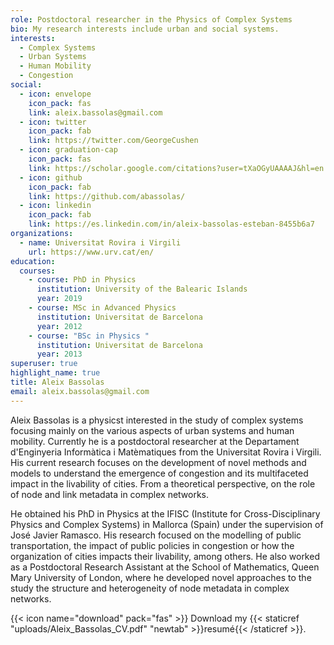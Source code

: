 ```yaml
---
role: Postdoctoral researcher in the Physics of Complex Systems
bio: My research interests include urban and social systems.
interests:
  - Complex Systems
  - Urban Systems
  - Human Mobility
  - Congestion
social:
  - icon: envelope
    icon_pack: fas
    link: aleix.bassolas@gmail.com
  - icon: twitter
    icon_pack: fab
    link: https://twitter.com/GeorgeCushen
  - icon: graduation-cap
    icon_pack: fas
    link: https://scholar.google.com/citations?user=tXaOGyUAAAAJ&hl=en
  - icon: github
    icon_pack: fab
    link: https://github.com/abassolas/
  - icon: linkedin
    icon_pack: fab
    link: https://es.linkedin.com/in/aleix-bassolas-esteban-8455b6a7
organizations:
  - name: Universitat Rovira i Virgili
    url: https://www.urv.cat/en/
education:
  courses:
    - course: PhD in Physics
      institution: University of the Balearic Islands
      year: 2019
    - course: MSc in Advanced Physics
      institution: Universitat de Barcelona
      year: 2012
    - course: "BSc in Physics "
      institution: Universitat de Barcelona
      year: 2013
superuser: true
highlight_name: true
title: Aleix Bassolas
email: aleix.bassolas@gmail.com
---
```

Aleix Bassolas is a physicst interested in the study of complex systems focusing mainly on the various aspects of urban systems and human mobility. Currently he is a postdoctoral researcher at the Departament d'Enginyeria Informàtica i Matèmatiques from the Universitat Rovira i Virgili. His current research focuses on the development of novel methods and models to understand the emergence of congestion and its multifaceted impact in the livability of cities. From a theoretical perspective, on the role of node and link metadata in complex networks.

He obtained his PhD in Physics at the IFISC (Institute for Cross-Disciplinary Physics and Complex Systems) in Mallorca (Spain) under the supervision of José Javier Ramasco. His research focused on the modelling of public transportation, the impact of public policies in congestion or how the organization of cities impacts their livability, among others. He also worked as a Postdoctoral Research Assistant at the School of Mathematics, Queen Mary University of London, where he developed novel approaches to the study the structure and heterogeneity of node metadata in complex networks.

{{< icon name="download" pack="fas" >}} Download my {{< staticref "uploads/Aleix_Bassolas_CV.pdf" "newtab" >}}resumé{{< /staticref >}}.